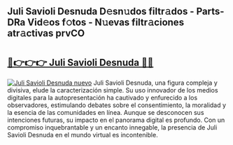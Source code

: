 ## Juli Savioli Desnuda D𝚎sn𝚞dos filtr𝚊dos - Parts-DRa Vid𝚎os f𝚘tos - N𝚞evas filtr𝚊ciones atr𝚊ctivas prvCO

# <h2><a href="http://mb0ufs.tromn.icu/?c=Juli+Savioli+Desnuda">🔗👉👉👉 Juli Savioli Desnuda 🔗🔗</a></h2>

[![Juli Savioli Desnuda nuevo](https://i.imgur.com/pEAQMta.gif)](http://mb0ufs.tromn.icu/?c=Juli+Savioli+Desnuda)
Juli Savioli Desnuda, una figura compleja y divisiva, elude la caracterización simple. Su uso innovador de los medios digitales para la autopresentación ha cautivado y enfurecido a los observadores, estimulando debates sobre el consentimiento, la moralidad y la esencia de las comunidades en línea. Aunque se desconocen sus intenciones futuras, su impacto en el panorama digital es profundo. Con un compromiso inquebrantable y un encanto innegable, la presencia de Juli Savioli Desnuda en el mundo virtual es incontenible.
